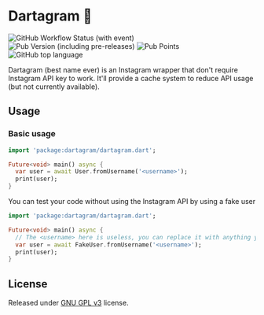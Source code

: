 # Dartagram 🦤
![GitHub Workflow Status (with event)](https://img.shields.io/github/actions/workflow/status/holy-crusader-py/dartagram/publish.yml?style=flat)
![Pub Version (including pre-releases)](https://img.shields.io/pub/v/dartagram?style=flat)
![Pub Points](https://img.shields.io/pub/points/dartagram?style=flat)
![GitHub top language](https://img.shields.io/github/languages/top/holy-crusader-py/dartagram?style=flat)

Dartagram (best name ever) is an Instagram wrapper that don't require Instagram API key to work. It'll provide a cache system to reduce API usage (but not currently available).

## Usage
### Basic usage
```dart
import 'package:dartagram/dartagram.dart';

Future<void> main() async {
  var user = await User.fromUsername('<username>');
  print(user);
}
```

You can test your code without using the Instagram API by using a fake user
```dart
import 'package:dartagram/dartagram.dart';

Future<void> main() async {
  // The <username> here is useless, you can replace it with anything you like
  var user = await FakeUser.fromUsername('<username>');
  print(user);
}
```

## License
Released under [GNU GPL v3](https://www.gnu.org/licenses/gpl-3.0.en.html) license.